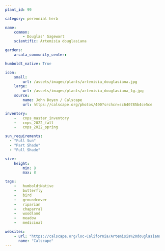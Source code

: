 ```yaml
---
plant_id: 99

category: perennial herb

name: 
    common: 
        - Douglas' Sagewort 
    scientific: Artemisia douglasiana 

gardens:
    arcata_community_center:

humboldt_native: True

icon: 
    small: 
        url: /assets/images/plants/artemisia_douglasiana.jpg 
    large: 
        url: /assets/images/plants/artemisia_douglasiana_lg.jpg 
    source: 
        name: John Doyen / Calscape
        url: https://calscape.org/photos/400?srchcr=sc640785b4ce5ce 

inventory: 
    -   cnps_master_inventory
    -   cnps_2022_fall
    -   cnps_2022_spring

sun_requirements:
  - "Full Sun"
  - "Part Shade"
  - "Full Shade"

size:
    height: 
        min: 8
        max: 8 

tags:  
    -   humboldtNative
    -   butterfly
    -   bird
    -   groundcover
    -   riparian
    -   chaparral
    -   woodland
    -   meadow
    -   medicinal

websites:
    - url: "https://calscape.org/loc-California/Artemisia%20douglasiana(%20)" 
      name: "Calscape"
---
```







